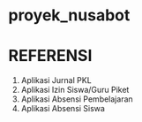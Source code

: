 # proyek_nusabot

  # REFERENSI
1. Aplikasi Jurnal PKL
2. Aplikasi Izin Siswa/Guru Piket 
3. Aplikasi Absensi Pembelajaran 
4. Aplikasi Absensi Siswa

